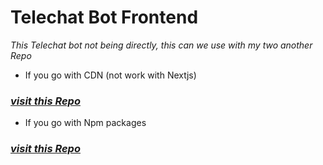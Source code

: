 # Telechat Bot Frontend
*This Telechat bot not being directly, this can we use with my two another Repo*

- If you go with CDN (not work with Nextjs)
### *[visit this Repo](https://github.com/ravisingh9302/widget)*

- If you go with Npm packages
### *[visit this Repo](https://github.com/ravisingh9302/iframewidget)*


